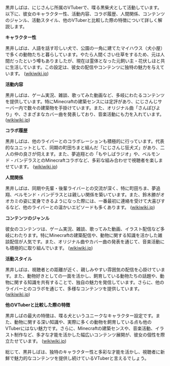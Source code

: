 黒井しばは、にじさんじ所属のVTuberで、喋る黒柴犬として活動しています。以下に、彼女のキャラクター性、活動内容、コラボ履歴、人間関係、コンテンツのジャンル、活動スタイル、他のVTuberと比較した際の特徴について詳しく解説します。

**キャラクター性**

黒井しばは、人語を話す珍しい犬で、公園の一角に建てたマイハウス（犬小屋）で多くの動物たちと暮らしています。やたら人間くさい仕草をするため、元は人間だったという噂もありましたが、現在は霊体となった元飼い主・花伏しほと共に生活しています。この設定は、彼女の配信やコンテンツに独特の魅力を与えています。 ([wikiwiki.jp](https://wikiwiki.jp/nijisanji/%E9%BB%92%E4%BA%95%E3%81%97%E3%81%B0?utm_source=openai))

**活動内容**

黒井しばは、ゲーム実況、雑談、歌ってみた動画など、多岐にわたるコンテンツを提供しています。特にMinecraftの建築センスには定評があり、にじさんじサーバー内で数々の建築物を手掛けています。また、オリジナル曲「さんぽびより」や、さまざまなカバー曲を発表しており、音楽活動にも力を入れています。 ([wikiwiki.jp](https://wikiwiki.jp/nijisanji/%E9%BB%92%E4%BA%95%E3%81%97%E3%81%B0/%E5%8B%95%E7%94%BB%E4%B8%80%E8%A6%A7?utm_source=openai))

**コラボ履歴**

黒井しばは、他のライバーとのコラボレーションも積極的に行っています。代表的なユニットとして、同期の町田ちまと組んだ「にじさんじ狂犬ズ」があり、二人の仲の良さが伺えます。また、夢追翔との「もやしばラジオ」や、ベルモンド・バンデラスとのMinecraftコラボなど、多彩な組み合わせで視聴者を楽しませています。 ([wikiwiki.jp](https://wikiwiki.jp/nijisanji/%E9%BB%92%E4%BA%95%E3%81%97%E3%81%B0?utm_source=openai))

**人間関係**

黒井しばは、同期や先輩・後輩ライバーとの交流が深く、特に町田ちま、夢追翔、ベルモンド・バンデラスとは親しい関係を築いています。また、鈴木勝がオオカミの姿に変身できるようになった際には、一番最初に連絡を受けて大喜びするなど、他のライバーとの温かいエピソードも多くあります。 ([wikiwiki.jp](https://wikiwiki.jp/nijisanji/%E9%BB%92%E4%BA%95%E3%81%97%E3%81%B0?utm_source=openai))

**コンテンツのジャンル**

彼女のコンテンツは、ゲーム実況、雑談、歌ってみた動画、イラスト配信など多岐にわたります。特にMinecraftの建築配信や、動物に関する知識を活かした雑談配信が人気です。また、オリジナル曲やカバー曲の発表を通じて、音楽活動にも積極的に取り組んでいます。 ([wikiwiki.jp](https://wikiwiki.jp/nijisanji/%E9%BB%92%E4%BA%95%E3%81%97%E3%81%B0/%E5%8B%95%E7%94%BB%E4%B8%80%E8%A6%A7?utm_source=openai))

**活動スタイル**

黒井しばは、視聴者との距離が近く、親しみやすい雰囲気の配信を心掛けています。また、動物好きとしての一面を活かし、飼育している動物たちの話題や、動物に関する知識を共有することで、独自の魅力を発信しています。さらに、他のライバーとのコラボを通じて、多様なコンテンツを提供しています。 ([wikiwiki.jp](https://wikiwiki.jp/nijisanji/%E9%BB%92%E4%BA%95%E3%81%97%E3%81%B0?utm_source=openai))

**他のVTuberと比較した際の特徴**

黒井しばの最大の特徴は、喋る犬というユニークなキャラクター設定です。また、動物に関する深い知識や、実際に多くの動物を飼育している点も他のVTuberにはない魅力です。さらに、Minecraftの建築センスや、音楽活動、イラスト制作など、多才な才能を活かした幅広いコンテンツ展開が、彼女の個性を際立たせています。 ([wikiwiki.jp](https://wikiwiki.jp/nijisanji/%E9%BB%92%E4%BA%95%E3%81%97%E3%81%B0?utm_source=openai))

総じて、黒井しばは、独特のキャラクター性と多彩な才能を活かし、視聴者に新鮮で魅力的なコンテンツを提供し続けているVTuberと言えるでしょう。 